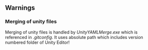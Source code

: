 
## Warnings
### Merging of unity files
Merging of unity files is handled by *UnityYAMLMerge.exe* which is referenced in *.gitconfig*. It uses absolute path which includes version numbered folder of Unity Editor!
